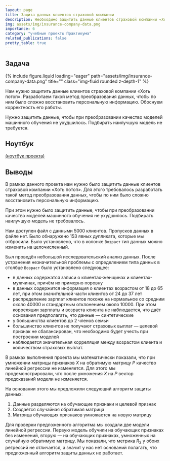 ```yaml
---
layout: page
title: Защита данных клиентов страховой компании
description: Необходимо защитить данные клиентов страховой компании «Хоть потоп». Разработаем такой метод преобразования данных, чтобы по ним было сложно восстановить персональную информацию. Обоснуем корректность его работы. Нужно защитить данные, чтобы при преобразовании качество моделей машинного обучения не ухудшилось. Подбирать наилучшую модель не требуется.
img: assets/img/insurance-company-data.png
importance: 6
category: "учебные проекты Практикума"
related_publications: false
pretty_table: true
---
```


## Задача

<div class="row">
    <div class="col-sm mt-3 mt-md-0">
        {% include figure.liquid loading="eager" path="assets/img/insurance-company-data.png" title="" class="img-fluid rounded z-depth-1" %}
    </div>
</div>

Нам нужно защитить данные клиентов страховой компании «Хоть потоп». Разработаем такой метод преобразования данных, чтобы по ним было сложно восстановить персональную информацию. Обоснуем корректность его работы.

Нужно защитить данные, чтобы при преобразовании качество моделей машинного обучения не ухудшилось. Подбирать наилучшую модель не требуется.

## Ноутбук

[(ноутбук проекта)](https://github.com/onixlas/DS_portfolio/tree/main/ML_p10_insurance/insurance.ipynb)

## Выводы

В рамках данного проекта нам нужно было защитить данные клиентов страховой компании «Хоть потоп». Для этого требовалось разработать такой метод преобразования данных, чтобы по ним было сложно восстановить персональную информацию.

При этом нужно было защитить данные, чтобы при преобразовании качество моделей машинного обучения не ухудшилось. Подбирать наилучшую модель не требовалось.

Нам доступен файл с данными 5000 клиентов. Пропусков данных в файле нет. Было обнаружено 153 явных дупликата, которые мы отбросили. Было установлено, что в колонке `Возраст` тип данных можно изменить на целочисленный.

Был проведён небольшой исследовательский анализ данных. После устранения незначительной проблемы с определением типа данных в столбце `Возраст` было установлено следующее:

- в данных содержатся записи о клиентах-женщинах и клиентах-мужчинах, причём их примерно поровну
- в данных содержится информация о клиентах возрастом от 18 до 65 лет, при этом значительной части клиентов от 24 до 37 лет
- распределение зарплат клиентов похоже на нормальное со средним около 40000 и стандартным отклонением около 10000. При этом корреляции зарплаты и возраста клиента не наблюдается, что даёт основания предполагать, что данные — синтетические
- у большинства клиентов до 2 членов семьи
- большинство клиентов не получают страховых выплат — целевой признак не сбалансирован, что необходимо будет учесть при построении моделей
- наблюдается значительная корреляция между возрастом клиента и количеством страховых выплат.

В рамках выполнения проекта мы математически показали, что при умножении матрицы признаков $X$ на обратимую матрицу $P$ качество линейной регрессии не изменяется. Для этого мы продемонстрировали, что после умножения $X$ на $P$ вектор предсказаний модели не изменяется.

На основании этого мы предложили следующий алгоритм защиты данных:

1.  Данные разделяются на обучающие признаки и целевой признак
2.  Создаётся случайная обратимая матрица
3.  Матрица обучающих признаков умножается на новую матрицу

Для проверки предложенного алгоритма мы создали две модели линейной регрессии. Первую модель обучили на обучающих признаках без изменений, вторую — на обучающих признаках, умноженных на случайную обратимую матрицу. Мы показали, что метрика $R_2$ у обоих регрессий не отличается, а значит у нас нет оснований полагать, что предложенный алгоритм защиты данных не работает.
